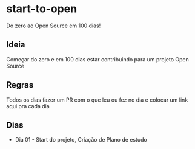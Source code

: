 # start-to-open
Do zero ao Open Source em 100 dias!

## Ideia

Começar do zero e em 100 dias estar contribuindo para um projeto Open Source

## Regras

Todos os dias fazer um PR com o que leu ou fez no dia
e colocar um link aqui pra cada dia


## Dias

  - Dia 01 - Start do projeto, Criação de Plano de estudo